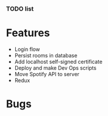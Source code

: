 ### TODO list

# Features
- Login flow
- Persist rooms in database
- Add localhost self-signed certificate
- Deploy and make Dev Ops scripts
- Move Spotify API to server
- Redux

# Bugs